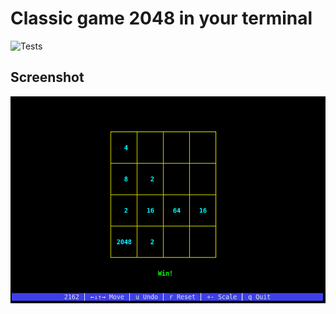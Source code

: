 # Classic game 2048 in your terminal
![Tests](https://github.com/animotto/2048-ruby/actions/workflows/tests.yml/badge.svg)

## Screenshot
![Screenshot](images/screenshot.png)
